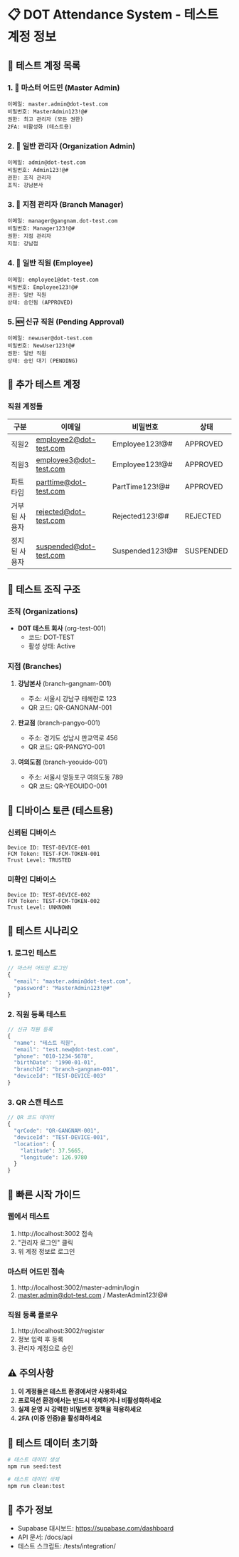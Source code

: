 # 📋 DOT Attendance System - 테스트 계정 정보

## 🔐 테스트 계정 목록

### 1. 👑 **마스터 어드민 (Master Admin)**
```
이메일: master.admin@dot-test.com
비밀번호: MasterAdmin123!@#
권한: 최고 관리자 (모든 권한)
2FA: 비활성화 (테스트용)
```

### 2. 🏢 **일반 관리자 (Organization Admin)**
```
이메일: admin@dot-test.com
비밀번호: Admin123!@#
권한: 조직 관리자
조직: 강남본사
```

### 3. 🏪 **지점 관리자 (Branch Manager)**
```
이메일: manager@gangnam.dot-test.com
비밀번호: Manager123!@#
권한: 지점 관리자
지점: 강남점
```

### 4. 👤 **일반 직원 (Employee)**
```
이메일: employee1@dot-test.com
비밀번호: Employee123!@#
권한: 일반 직원
상태: 승인됨 (APPROVED)
```

### 5. 🆕 **신규 직원 (Pending Approval)**
```
이메일: newuser@dot-test.com
비밀번호: NewUser123!@#
권한: 일반 직원
상태: 승인 대기 (PENDING)
```

## 🔑 추가 테스트 계정

### 직원 계정들
| 구분 | 이메일 | 비밀번호 | 상태 |
|------|--------|----------|------|
| 직원2 | employee2@dot-test.com | Employee123!@# | APPROVED |
| 직원3 | employee3@dot-test.com | Employee123!@# | APPROVED |
| 파트타임 | parttime@dot-test.com | PartTime123!@# | APPROVED |
| 거부된 사용자 | rejected@dot-test.com | Rejected123!@# | REJECTED |
| 정지된 사용자 | suspended@dot-test.com | Suspended123!@# | SUSPENDED |

## 🏢 테스트 조직 구조

### 조직 (Organizations)
- **DOT 테스트 회사** (org-test-001)
  - 코드: DOT-TEST
  - 활성 상태: Active

### 지점 (Branches)
1. **강남본사** (branch-gangnam-001)
   - 주소: 서울시 강남구 테헤란로 123
   - QR 코드: QR-GANGNAM-001

2. **판교점** (branch-pangyo-001)
   - 주소: 경기도 성남시 판교역로 456
   - QR 코드: QR-PANGYO-001

3. **여의도점** (branch-yeouido-001)
   - 주소: 서울시 영등포구 여의도동 789
   - QR 코드: QR-YEOUIDO-001

## 📱 디바이스 토큰 (테스트용)

### 신뢰된 디바이스
```
Device ID: TEST-DEVICE-001
FCM Token: TEST-FCM-TOKEN-001
Trust Level: TRUSTED
```

### 미확인 디바이스
```
Device ID: TEST-DEVICE-002
FCM Token: TEST-FCM-TOKEN-002
Trust Level: UNKNOWN
```

## 🧪 테스트 시나리오

### 1. 로그인 테스트
```javascript
// 마스터 어드민 로그인
{
  "email": "master.admin@dot-test.com",
  "password": "MasterAdmin123!@#"
}
```

### 2. 직원 등록 테스트
```javascript
// 신규 직원 등록
{
  "name": "테스트 직원",
  "email": "test.new@dot-test.com",
  "phone": "010-1234-5678",
  "birthDate": "1990-01-01",
  "branchId": "branch-gangnam-001",
  "deviceId": "TEST-DEVICE-003"
}
```

### 3. QR 스캔 테스트
```javascript
// QR 코드 데이터
{
  "qrCode": "QR-GANGNAM-001",
  "deviceId": "TEST-DEVICE-001",
  "location": {
    "latitude": 37.5665,
    "longitude": 126.9780
  }
}
```

## 🚀 빠른 시작 가이드

### 웹에서 테스트
1. http://localhost:3002 접속
2. "관리자 로그인" 클릭
3. 위 계정 정보로 로그인

### 마스터 어드민 접속
1. http://localhost:3002/master-admin/login
2. master.admin@dot-test.com / MasterAdmin123!@#

### 직원 등록 플로우
1. http://localhost:3002/register
2. 정보 입력 후 등록
3. 관리자 계정으로 승인

## ⚠️ 주의사항

1. **이 계정들은 테스트 환경에서만 사용하세요**
2. **프로덕션 환경에서는 반드시 삭제하거나 비활성화하세요**
3. **실제 운영 시 강력한 비밀번호 정책을 적용하세요**
4. **2FA (이중 인증)을 활성화하세요**

## 🔧 테스트 데이터 초기화

```bash
# 테스트 데이터 생성
npm run seed:test

# 테스트 데이터 삭제
npm run clean:test
```

## 📝 추가 정보

- Supabase 대시보드: https://supabase.com/dashboard
- API 문서: /docs/api
- 테스트 스크립트: /tests/integration/